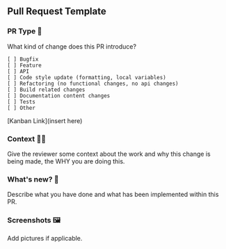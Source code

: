 ## Pull Request Template
### PR Type 🍏
What kind of change does this PR introduce?
```
[ ] Bugfix
[ ] Feature
[ ] API
[ ] Code style update (formatting, local variables)
[ ] Refactoring (no functional changes, no api changes)
[ ] Build related changes
[ ] Documentation content changes
[ ] Tests
[ ] Other
```
[Kanban Link](insert here)

### Context 🤷‍♀️
Give the reviewer some context about the work and why this change is being made, the WHY you are doing this. 

### What's new? 👶
Describe what you have done and what has been implemented within this PR.

### Screenshots 🖼️
Add pictures if applicable.

